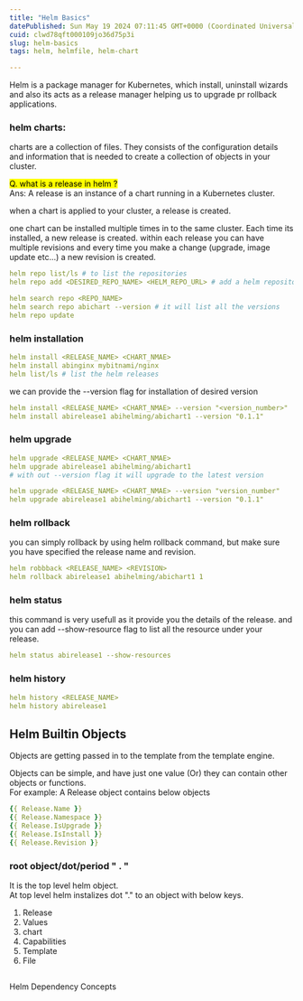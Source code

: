 ```yaml
---
title: "Helm Basics"
datePublished: Sun May 19 2024 07:11:45 GMT+0000 (Coordinated Universal Time)
cuid: clwd78qft000109jo36d75p3i
slug: helm-basics
tags: helm, helmfile, helm-chart

---
```


Helm is a package manager for Kubernetes, which install, uninstall wizards and also its acts as a release manager helping us to upgrade pr rollback applications.

### helm charts:

charts are a collection of files. They consists of the configuration details and information that is needed to create a collection of objects in your cluster.

<mark>Q. what is a release in helm ?</mark>  
Ans: A release is an instance of a chart running in a Kubernetes cluster.

when a chart is applied to your cluster, a release is created.

one chart can be installed multiple times in to the same cluster. Each time its installed, a new release is created. within each release you can have multiple revisions and every time you make a change (upgrade, image update etc...) a new revision is created.

```yaml
helm repo list/ls # to list the repositories
helm repo add <DESIRED_REPO_NAME> <HELM_REPO_URL> # add a helm repository

helm search repo <REPO_NAME>
helm search repo abichart --version # it will list all the versions
helm repo update
```

### helm installation

```yaml
helm install <RELEASE_NAME> <CHART_NMAE>
helm install abinginx mybitnami/nginx
helm list/ls # list the helm releases
```

we can provide the --version flag for installation of desired version

```yaml
helm install <RELEASE_NAME> <CHART_NMAE> --version "<version_number>"
helm install abirelease1 abihelming/abichart1 --version "0.1.1"
```

### helm upgrade

```yaml
helm upgrade <RELEASE_NAME> <CHART_NMAE>
helm upgrade abirelease1 abihelming/abichart1
# with out --version flag it will upgrade to the latest version

helm upgrade <RELEASE_NAME> <CHART_NMAE> --version "version_number"
helm upgrade abirelease1 abihelming/abichart1 --version "0.1.1"
```

### helm rollback

you can simply rollback by using helm rollback command, but make sure you have specified the release name and revision.

```yaml
helm robbback <RELEASE_NAME> <REVISION>
helm rollback abirelease1 abihelming/abichart1 1
```

### helm status

this command is very usefull as it provide you the details of the release. and you can add --show-resource flag to list all the resource under your release.

```yaml
helm status abirelease1 --show-resources
```

### helm history

```yaml
helm history <RELEASE_NAME>
helm history abirelease1
```

## Helm Builtin Objects

Objects are getting passed in to the template from the template engine.

Objects can be simple, and have just one value (Or) they can contain other objects or functions.  
For example: A Release object contains below objects

```yaml
{{ Release.Name }}
{{ Release.Namespace }}
{{ Release.IsUpgrade }}
{{ Release.IsInstall }}
{{ Release.Revision }}
```

### root object/dot/period " . "

It is the top level helm object.  
At top level helm instalizes dot "." to an object with below keys.  
1) Release  
2) Values  
3) chart  
4) Capabilities  
5) Template  
6) File

##   
Helm Dependency Concepts